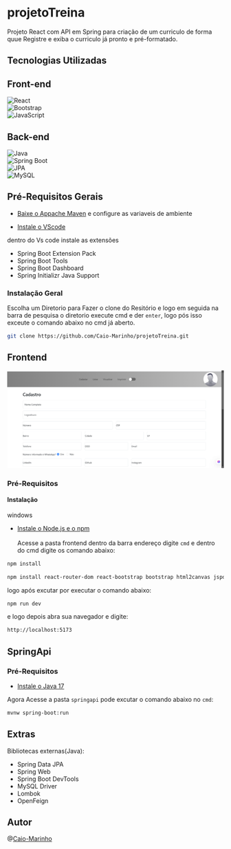 # projetoTreina
Projeto React com API em Spring para criação de um curriculo de forma quue Registre e exiba o curriculo já pronto e pré-formatado.
## Tecnologias Utilizadas
## Front-end  
![React](https://img.shields.io/badge/-React-black?logo=react&style=social)  
![Bootstrap](https://img.shields.io/badge/-Bootstrap-black?logo=bootstrap&style=social)  
![JavaScript](https://img.shields.io/badge/-JavaScript-black?logo=javascript&style=social)  

## Back-end  
![Java](https://img.shields.io/badge/-Java-black?logo=java&style=social)  
![Spring Boot](https://img.shields.io/badge/-Spring%20Boot-black?logo=springboot&style=social)  
![JPA](https://img.shields.io/badge/-JPA-black?logo=&style=social)  
![MySQL](https://img.shields.io/badge/-MySQL-black?logo=mysql&style=social)

## Pré-Requisitos Gerais

- [Baixe o Appache Maven](https://dlcdn.apache.org/maven/maven-3/3.9.9/binaries/apache-maven-3.9.9-bin.zip) e configure as variaveis de ambiente

- [Instale o VScode](https://code.visualstudio.com/)

dentro do Vs code instale as extensões

- Spring Boot Extension Pack 
- Spring Boot Tools 
- Spring Boot Dashboard 
- Spring Initializr Java Support

### Instalação Geral

Escolha um Diretorio para Fazer o clone do Resitório e logo em seguida na barra de pesquisa o diretorio execute cmd e der `enter`, logo pós isso exceute o comando abaixo no cmd já aberto.

```bash
git clone https://github.com/Caio-Marinho/projetoTreina.git
```

## Frontend
<img className="image" id="logo" src="./frontend/public/img/front_cad.png" alt="" ></img>

### Pré-Requisitos

#### Instalação
windows
- [Instale o Node.js e o npm](https://nodejs.org/en/download)
<br><br>
Acesse a pasta frontend dentro da barra endereço digite `cmd` e dentro do cmd digite os comando abaixo:

```bash
npm install
```
```bash
npm install react-router-dom react-bootstrap bootstrap html2canvas jspdf
```
logo após excutar por executar o comando abaixo:
```bash
npm run dev
```
e logo depois abra sua navegador e digite:
```bash
http://localhost:5173
```

## SpringApi
### Pré-Requisitos
- [Instale o Java 17](https://www.oracle.com/java/technologies/javase/jdk17-archive-downloads.html)

Agora Acesse a pasta `springapi` pode excutar o comando abaixo no `cmd`:

```bash
mvnw spring-boot:run
```

## Extras

Bibliotecas externas(Java):
- Spring Data JPA
- Spring Web
- Spring Boot DevTools
- MySQL Driver
- Lombok
- OpenFeign

## Autor

@[Caio-Marinho](https://github.com/Caio-Marinho)
